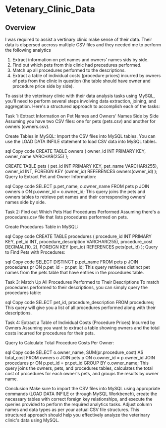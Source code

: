 # Vetenary_Clinic_Data

## Overview

I was required to assist a vertinary clinic make sense of their data. Their data is dispersed accross multiple CSV files and they needed me to perform the following analytics

1. Extract information on pet names and owners' names sids by side.
2. Find out which pets from this clinic had precedures performed.
3. Match up all procedures performed to the descriptions.
4. Extract a table of individual costs (procedure prices) incurred by owners of pets from the clinic in question (the table should have owner and procedure price side by side).

To assist the veterinary clinic with their data analysis tasks using MySQL, you'll need to perform several steps involving data extraction, joining, and aggregation. Here's a structured approach to accomplish each of the tasks:

Task 1: Extract Information on Pet Names and Owners' Names Side by Side
Assuming you have two CSV files: one for pets (pets.csv) and another for owners (owners.csv).

Create Tables in MySQL: Import the CSV files into MySQL tables. You can use the LOAD DATA INFILE statement to load CSV data into MySQL tables.

sql
Copy code
CREATE TABLE owners (
    owner_id INT PRIMARY KEY,
    owner_name VARCHAR(255)
);

CREATE TABLE pets (
    pet_id INT PRIMARY KEY,
    pet_name VARCHAR(255),
    owner_id INT,
    FOREIGN KEY (owner_id) REFERENCES owners(owner_id)
);
Query to Extract Pet and Owner Information:

sql
Copy code
SELECT p.pet_name, o.owner_name
FROM pets p
JOIN owners o ON p.owner_id = o.owner_id;
This query joins the pets and owners tables to retrieve pet names and their corresponding owners' names side by side.

Task 2: Find out Which Pets Had Procedures Performed
Assuming there's a procedures.csv file that lists procedures performed on pets.

Create Procedures Table in MySQL:

sql
Copy code
CREATE TABLE procedures (
    procedure_id INT PRIMARY KEY,
    pet_id INT,
    procedure_description VARCHAR(255),
    procedure_cost DECIMAL(10, 2),
    FOREIGN KEY (pet_id) REFERENCES pets(pet_id)
);
Query to Find Pets with Procedures:

sql
Copy code
SELECT DISTINCT p.pet_name
FROM pets p
JOIN procedures pr ON p.pet_id = pr.pet_id;
This query retrieves distinct pet names from the pets table that have entries in the procedures table.

Task 3: Match Up All Procedures Performed to Their Descriptions
To match procedures performed to their descriptions, you can simply query the procedures table:

sql
Copy code
SELECT pet_id, procedure_description
FROM procedures;
This query will give you a list of all procedures performed along with their descriptions.

Task 4: Extract a Table of Individual Costs (Procedure Prices) Incurred by Owners
Assuming you want to extract a table showing owners and the total costs incurred for procedures for their pets.

Query to Calculate Total Procedure Costs Per Owner:

sql
Copy code
SELECT o.owner_name, SUM(pr.procedure_cost) AS total_cost
FROM owners o
JOIN pets p ON o.owner_id = p.owner_id
JOIN procedures pr ON p.pet_id = pr.pet_id
GROUP BY o.owner_name;
This query joins the owners, pets, and procedures tables, calculates the total cost of procedures for each owner's pets, and groups the results by owner name.

Conclusion
Make sure to import the CSV files into MySQL using appropriate commands (LOAD DATA INFILE or through MySQL Workbench), create the necessary tables with correct foreign key relationships, and execute the queries provided to perform the required analytics tasks. Adjust column names and data types as per your actual CSV file structures. This structured approach should help you effectively analyze the veterinary clinic's data using MySQL.






